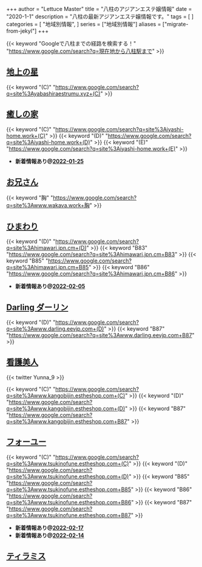 +++
author = "Lettuce Master"
title = "八柱のアジアンエステ嬢情報"
date = "2020-1-1"
description = "八柱の最新アジアンエステ嬢情報です。"
tags = [
]
categories = [
    "地域別情報",
]
series = ["地域別情報"]
aliases = ["migrate-from-jekyl"]
+++

{{< keyword "Googleで八柱までの経路を検索する！" "https://www.google.com/search?q=現在地から八柱駅まで" >}}

## [地上の星](http://yabashiraestrumu.xyz/)
{{< keyword "(C)" "https://www.google.com/search?q=site%3Ayabashiraestrumu.xyz+(C)" >}} 

## [癒しの家](http://iyashi-home.work/)
{{< keyword "(C)" "https://www.google.com/search?q=site%3Aiyashi-home.work+(C)" >}} {{< keyword "(D)" "https://www.google.com/search?q=site%3Aiyashi-home.work+(D)" >}} {{< keyword "(E)" "https://www.google.com/search?q=site%3Aiyashi-home.work+(E)" >}} 

- **新着情報あり@[2022-01-25](/post/2022-01-25)**
## [お兄さん](http://www.wakava.work/)
{{< keyword "胸" "https://www.google.com/search?q=site%3Awww.wakava.work+胸" >}} 

## [ひまわり](https://himawari.jpn.cm/)
{{< keyword "(D)" "https://www.google.com/search?q=site%3Ahimawari.jpn.cm+(D)" >}} {{< keyword "B83" "https://www.google.com/search?q=site%3Ahimawari.jpn.cm+B83" >}} {{< keyword "B85" "https://www.google.com/search?q=site%3Ahimawari.jpn.cm+B85" >}} {{< keyword "B86" "https://www.google.com/search?q=site%3Ahimawari.jpn.cm+B86" >}} 

- **新着情報あり@[2022-02-05](/post/2022-02-05)**
## [Darling ダーリン](http://www.darling.eevjp.com/)
{{< keyword "(D)" "https://www.google.com/search?q=site%3Awww.darling.eevjp.com+(D)" >}} {{< keyword "B87" "https://www.google.com/search?q=site%3Awww.darling.eevjp.com+B87" >}} 

## [看護美人](http://www.kangobijin.estheshop.com/)


{{< twitter Yunna_9 >}}

{{< keyword "(C)" "https://www.google.com/search?q=site%3Awww.kangobijin.estheshop.com+(C)" >}} {{< keyword "(D)" "https://www.google.com/search?q=site%3Awww.kangobijin.estheshop.com+(D)" >}} {{< keyword "B87" "https://www.google.com/search?q=site%3Awww.kangobijin.estheshop.com+B87" >}} 

## [フォーユー](http://www.tsukinofune.estheshop.com/)
{{< keyword "(C)" "https://www.google.com/search?q=site%3Awww.tsukinofune.estheshop.com+(C)" >}} {{< keyword "(D)" "https://www.google.com/search?q=site%3Awww.tsukinofune.estheshop.com+(D)" >}} {{< keyword "B85" "https://www.google.com/search?q=site%3Awww.tsukinofune.estheshop.com+B85" >}} {{< keyword "B86" "https://www.google.com/search?q=site%3Awww.tsukinofune.estheshop.com+B86" >}} {{< keyword "B87" "https://www.google.com/search?q=site%3Awww.tsukinofune.estheshop.com+B87" >}} 

- **新着情報あり@[2022-02-17](/post/2022-02-17)**
- **新着情報あり@[2022-02-14](/post/2022-02-14)**
## [ティラミス](http://tiramisu.m-es.net/)


